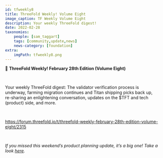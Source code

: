 ```yaml
---
id: tfweekly8
title: ThreeFold Weekly! Volume Eight
image_caption: TF Weekly Volume Eight
description: Your weekly ThreeFold digest!
date: 2022-02-28
taxonomies:
    people: [sam_taggart]
    tags: [community,update,news]
    news-category: [foundation]
extra:
    imgPath: tfweekly8.png
---
```


📰 **ThreeFold Weekly! February 28th Edition (Volume Eight)**

<br/>

Your weekly ThreeFold digest: The validator verification process is underway, farming migration continues and Titan shipping picks back up, re-sharing an enlightening conversation, updates on the $TFT and tech (product) side, and more.

<br/>

https://forum.threefold.io/t/threefold-weekly-february-28th-edition-volume-eight/2315

<br/>

*If you missed this weekend’s product planning update, it’s a big one! Take a look [here](https://forum.threefold.io/t/threefold-product-planning-updates-march-2022/2302?u=hannahcordes).*